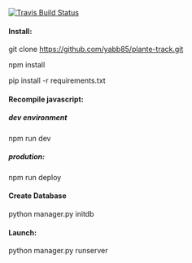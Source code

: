 [![Travis Build Status](https://travis-ci.org/yabb85/ueki.svg?branch=master)](https://travis-ci.org/yabb85/ueki)

#### Install:
git clone https://github.com/yabb85/plante-track.git

npm install

pip install -r requirements.txt

#### Recompile javascript:
##### dev environment
npm run dev

##### prodution:
npm run deploy

#### Create Database
python manager.py initdb

#### Launch:
python manager.py runserver
